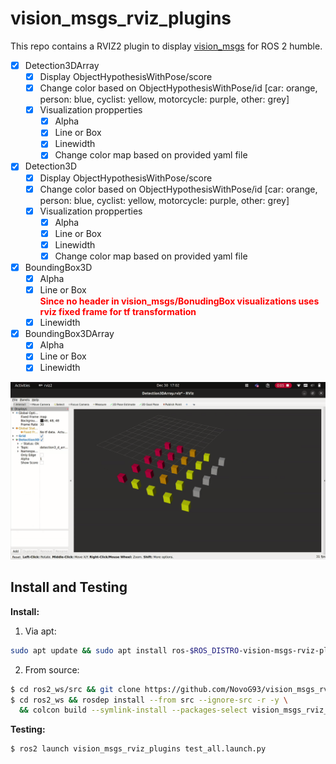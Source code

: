 # vision_msgs_rviz_plugins

This repo contains a RVIZ2 plugin to display [vision_msgs](https://github.com/ros-perception/vision_msgs/tree/ros2) for ROS 2 humble.

- [x] Detection3DArray
  - [x] Display ObjectHypothesisWithPose/score
  - [x] Change color based on ObjectHypothesisWithPose/id [car: orange, person: blue, cyclist: yellow, motorcycle: purple, other: grey]
  - [x] Visualization propperties
    - [x] Alpha
    - [x] Line or Box
    - [x] Linewidth
    - [x] Change color map based on provided yaml file
- [x] Detection3D
  - [x] Display ObjectHypothesisWithPose/score
  - [x] Change color based on ObjectHypothesisWithPose/id [car: orange, person: blue, cyclist: yellow, motorcycle: purple, other: grey]
  - [x] Visualization propperties
    - [x] Alpha
    - [x] Line or Box
    - [x] Linewidth
    - [x] Change color map based on provided yaml file
- [x] BoundingBox3D
    - [x] Alpha
    - [x] Line or Box    
        <span style="color:red">**Since no header in vision_msgs/BonudingBox visualizations uses rviz fixed frame for tf transformation**</span>
    - [x] Linewidth
- [x] BoundingBox3DArray
    - [x] Alpha
    - [x] Line or Box
    - [x] Linewidth

![Bounding Box Array](assets/BBoxArray.gif)

## Install and Testing

__Install:__
1. Via apt:
```bash
sudo apt update && sudo apt install ros-$ROS_DISTRO-vision-msgs-rviz-plugins
```

2. From source:
```bash
$ cd ros2_ws/src && git clone https://github.com/NovoG93/vision_msgs_rviz_plugins -b humble
$ cd ros2_ws && rosdep install --from src --ignore-src -r -y \
  && colcon build --symlink-install --packages-select vision_msgs_rviz_plugins
```

__Testing:__
```bash
$ ros2 launch vision_msgs_rviz_plugins test_all.launch.py 
```
